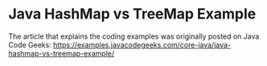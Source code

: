 # Java HashMap vs TreeMap Example #

The article that explains the coding examples was originally posted on Java Code Geeks:
https://examples.javacodegeeks.com/core-java/java-hashmap-vs-treemap-example/
